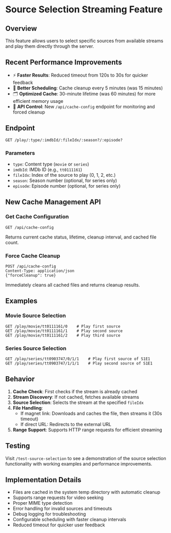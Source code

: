 # Source Selection Streaming Feature

## Overview
This feature allows users to select specific sources from available streams and play them directly through the server.

## Recent Performance Improvements
- ⚡ **Faster Results**: Reduced timeout from 120s to 30s for quicker feedback
- 📅 **Better Scheduling**: Cache cleanup every 5 minutes (was 15 minutes)
- 🗂️ **Optimized Cache**: 30-minute lifetime (was 60 minutes) for more efficient memory usage
- 🔧 **API Control**: New `/api/cache-config` endpoint for monitoring and forced cleanup

## Endpoint
```
GET /play/:type/:imdbId/:fileIdx/:season?/:episode?
```

### Parameters
- `type`: Content type (`movie` or `series`)
- `imdbId`: IMDb ID (e.g., `tt0111161`)
- `fileIdx`: Index of the source to play (0, 1, 2, etc.)
- `season`: Season number (optional, for series only)
- `episode`: Episode number (optional, for series only)

## New Cache Management API

### Get Cache Configuration
```
GET /api/cache-config
```
Returns current cache status, lifetime, cleanup interval, and cached file count.

### Force Cache Cleanup
```
POST /api/cache-config
Content-Type: application/json
{"forceCleanup": true}
```
Immediately cleans all cached files and returns cleanup results.

## Examples

### Movie Source Selection
```
GET /play/movie/tt0111161/0    # Play first source
GET /play/movie/tt0111161/1    # Play second source
GET /play/movie/tt0111161/2    # Play third source
```

### Series Source Selection
```
GET /play/series/tt0903747/0/1/1    # Play first source of S1E1
GET /play/series/tt0903747/1/1/1    # Play second source of S1E1
```

## Behavior

1. **Cache Check**: First checks if the stream is already cached
2. **Stream Discovery**: If not cached, fetches available streams
3. **Source Selection**: Selects the stream at the specified `fileIdx`
4. **File Handling**: 
   - If magnet link: Downloads and caches the file, then streams it (30s timeout)
   - If direct URL: Redirects to the external URL
5. **Range Support**: Supports HTTP range requests for efficient streaming

## Testing

Visit `/test-source-selection` to see a demonstration of the source selection functionality with working examples and performance improvements.

## Implementation Details

- Files are cached in the system temp directory with automatic cleanup
- Supports range requests for video seeking
- Proper MIME type detection
- Error handling for invalid sources and timeouts
- Debug logging for troubleshooting
- Configurable scheduling with faster cleanup intervals
- Reduced timeout for quicker user feedback